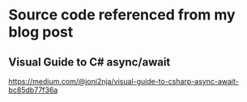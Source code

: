 # Source code referenced from my blog post

## Visual Guide to C# async/await
https://medium.com/@joni2nja/visual-guide-to-csharp-async-await-bc85db77f36a
